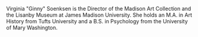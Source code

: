 Virginia "Ginny" Soenksen is the Director of the Madison Art Collection and the Lisanby Museum at James Madison University. She holds an M.A. in Art History from Tufts University and a B.S. in Psychology from the University of Mary Washington.